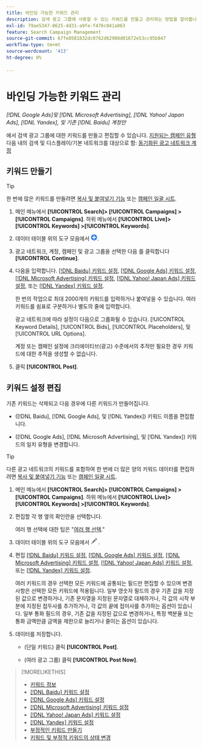 ```yaml
---
title: 바인딩 가능한 키워드 관리
description: 검색 광고 그룹에 사용할 수 있는 키워드를 만들고 관리하는 방법을 알아봅니다.
exl-id: 79ae5347-8625-4d31-a9fe-f476c041a063
feature: Search Campaign Management
source-git-commit: 67fe8581832dc0762d62908d01672e53cc95b847
workflow-type: tm+mt
source-wordcount: '413'
ht-degree: 0%

---
```


# 바인딩 가능한 키워드 관리

*[!DNL Google Ads]및 [!DNL Microsoft Advertising], [!DNL Yahoo! Japan Ads], [!DNL Yandex], 및 기존 [!DNL Baidu] 계정만*

에서 검색 광고 그룹에 대한 키워드를 만들고 편집할 수 있습니다. [지원되는 캠페인 유형](/help/search-social-commerce/introduction/supported-inventory.md) 다음 내의 검색 및 디스플레이/기본 네트워크를 대상으로 함: [동기화된 광고 네트워크 계정](/help/search-social-commerce/campaign-management/accounts/ad-network-account-about.md)

## 키워드 만들기

>[!TIP]
>
>한 번에 많은 키워드를 만들려면 [복사 및 붙여넣기 기능](/help/search-social-commerce/campaign-management/campaigns/copy-paste.md) 또는 [캠페인 일괄 시트](/help/search-social-commerce/campaign-management/bulksheets/bulksheet-about.md).

1. 메인 메뉴에서 **[!UICONTROL Search]> [!UICONTROL Campaigns] >[!UICONTROL Campaigns]**. 하위 메뉴에서 **[!UICONTROL Live]> [!UICONTROL Keywords] >[!UICONTROL Keywords]**.

1. 데이터 테이블 위의 도구 모음에서 ![만들기](/help/search-social-commerce/assets/add.png "만들기").

1. 광고 네트워크, 계정, 캠페인 및 광고 그룹을 선택한 다음 를 클릭합니다 **[!UICONTROL Continue]**.

1. 다음을 입력합니다. [[!DNL Baidu] 키워드 설정](keyword-settings-baidu.md), [[!DNL Google Ads] 키워드 설정](keyword-settings-google.md), [[!DNL Microsoft Advertising] 키워드 설정](keyword-settings-microsoft.md), [[!DNL Yahoo! Japan Ads] 키워드 설정](keyword-settings-yahoo-japan.md), 또는 [[!DNL Yandex] 키워드 설정](keyword-settings-yandex.md).

   한 번의 작업으로 최대 2000개의 키워드를 입력하거나 붙여넣을 수 있습니다. 여러 키워드를 쉼표로 구분하거나 별도의 줄에 입력합니다.

   광고 네트워크에 따라 설정이 다음으로 그룹화될 수 있습니다. [!UICONTROL Keyword Details], [!UICONTROL Bids], [!UICONTROL Placeholders], 및 [!UICONTROL URL Options].

   계정 또는 캠페인 설정에 크리에이티브(광고) 수준에서의 추적만 필요한 경우 키워드에 대한 추적을 생성할 수 없습니다.

1. 클릭 **[!UICONTROL Post]**.

## 키워드 설정 편집

기존 키워드는 삭제되고 다음 경우에 다른 키워드가 만들어집니다.

* ([!DNL Baidu], [!DNL Google Ads], 및 [!DNL Yandex]) 키워드 이름을 편집합니다.

* ([!DNL Google Ads], [!DNL Microsoft Advertising], 및 [!DNL Yandex]) 키워드의 일치 유형을 변경합니다.

>[!TIP]
>
>다른 광고 네트워크의 키워드를 포함하여 한 번에 더 많은 양의 키워드 데이터를 편집하려면 [복사 및 붙여넣기 기능](/help/search-social-commerce/campaign-management/campaigns/copy-paste.md) 또는 [캠페인 일괄 시트](/help/search-social-commerce/campaign-management/bulksheets/bulksheet-about.md).

1. 메인 메뉴에서 **[!UICONTROL Search]> [!UICONTROL Campaigns] >[!UICONTROL Campaigns]**. 하위 메뉴에서 **[!UICONTROL Live]> [!UICONTROL Keywords] >[!UICONTROL Keywords]**.

1. 편집할 각 행 옆의 확인란을 선택합니다.

   여러 행 선택에 대한 팁은 &quot;[여러 행 선택](/help/search-social-commerce/common-tasks/navigation-editing-selection/multiple-rows-select.md).&quot;

1. 데이터 테이블 위의 도구 모음에서 ![편집](/help/search-social-commerce/assets/edit.png "편집") .

1. 편집 [[!DNL Baidu] 키워드 설정](keyword-settings-baidu.md), [[!DNL Google Ads] 키워드 설정](keyword-settings-google.md), [[!DNL Microsoft Advertising] 키워드 설정](keyword-settings-microsoft.md), [[!DNL Yahoo! Japan Ads] 키워드 설정](keyword-settings-yahoo-japan.md), 또는 [[!DNL Yandex] 키워드 설정](keyword-settings-yandex.md).

   여러 키워드의 경우 선택한 모든 키워드에 공통되는 필드만 편집할 수 있으며 변경 사항은 선택한 모든 키워드에 적용됩니다. 일부 영숫자 필드의 경우 기존 값을 지정된 값으로 변경하거나, 기존 문자열을 지정된 문자열로 대체하거나, 각 값의 시작 부분에 지정된 접두사를 추가하거나, 각 값의 끝에 접미사를 추가하는 옵션이 있습니다. 일부 통화 필드의 경우, 기존 값을 지정된 값으로 변경하거나, 특정 백분율 또는 통화 금액만큼 금액을 제한으로 늘리거나 줄이는 옵션이 있습니다.

1. 데이터를 저장합니다.

   * (단일 키워드) 클릭 **[!UICONTROL Post]**.

   * (여러 광고 그룹) 클릭 **[!UICONTROL Post Now]**.

>[!MORELIKETHIS]
>
>* [키워드 정보](keyword-about.md)
>* [[!DNL Baidu] 키워드 설정](keyword-settings-baidu.md)
>* [[!DNL Google Ads] 키워드 설정](keyword-settings-google.md)
>* [[!DNL Microsoft Advertising] 키워드 설정](keyword-settings-microsoft.md)
>* [[!DNL Yahoo! Japan Ads] 키워드 설정](keyword-settings-yahoo-japan.md)
>* [[!DNL Yandex] 키워드 설정](keyword-settings-yandex.md)
>* [부정적인 키워드 만들기](/help/search-social-commerce/campaign-management/campaigns/keyword-negative-create.md)
>* [키워드 및 부정적 키워드의 상태 변경](keyword-status-edit.md)
